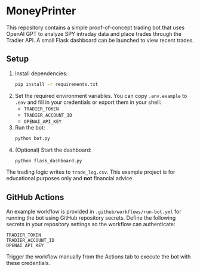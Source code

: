 # MoneyPrinter

This repository contains a simple proof-of-concept trading bot that uses
OpenAI GPT to analyze SPY intraday data and place trades through the
Tradier API.  A small Flask dashboard can be launched to view recent
trades.

## Setup
1. Install dependencies:
   ```bash
   pip install -r requirements.txt
   ```
2. Set the required environment variables.  You can copy `.env.example` to
   `.env` and fill in your credentials or export them in your shell:
   - `TRADIER_TOKEN`
   - `TRADIER_ACCOUNT_ID`
   - `OPENAI_API_KEY`
3. Run the bot:
   ```bash
   python bot.py
   ```
4. (Optional) Start the dashboard:
   ```bash
   python flask_dashboard.py
   ```

The trading logic writes to `trade_log.csv`.  This example project is for
educational purposes only and **not** financial advice.

## GitHub Actions

An example workflow is provided in `.github/workflows/run-bot.yml` for running
the bot using GitHub repository secrets. Define the following secrets in your
repository settings so the workflow can authenticate:

```
TRADIER_TOKEN
TRADIER_ACCOUNT_ID
OPENAI_API_KEY
```

Trigger the workflow manually from the Actions tab to execute the bot with
these credentials.
